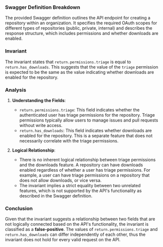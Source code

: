 ### Swagger Definition Breakdown
The provided Swagger definition outlines the API endpoint for creating a repository within an organization. It specifies the required OAuth scopes for different types of repositories (public, private, internal) and describes the response structure, which includes permissions and whether downloads are enabled.

### Invariant
The invariant states that `return.permissions.triage` is equal to `return.has_downloads`. This suggests that the value of the `triage` permission is expected to be the same as the value indicating whether downloads are enabled for the repository.

### Analysis
1. **Understanding the Fields**: 
   - `return.permissions.triage`: This field indicates whether the authenticated user has triage permissions for the repository. Triage permissions typically allow users to manage issues and pull requests without write access.
   - `return.has_downloads`: This field indicates whether downloads are enabled for the repository. This is a separate feature that does not necessarily correlate with the triage permissions.

2. **Logical Relationship**: 
   - There is no inherent logical relationship between triage permissions and the downloads feature. A repository can have downloads enabled regardless of whether a user has triage permissions. For example, a user can have triage permissions on a repository that does not allow downloads, or vice versa.
   - The invariant implies a strict equality between two unrelated features, which is not supported by the API's functionality as described in the Swagger definition.

### Conclusion
Given that the invariant suggests a relationship between two fields that are not logically connected based on the API's functionality, the invariant is classified as a **false-positive**. The values of `return.permissions.triage` and `return.has_downloads` can differ independently of each other, thus the invariant does not hold for every valid request on the API.
